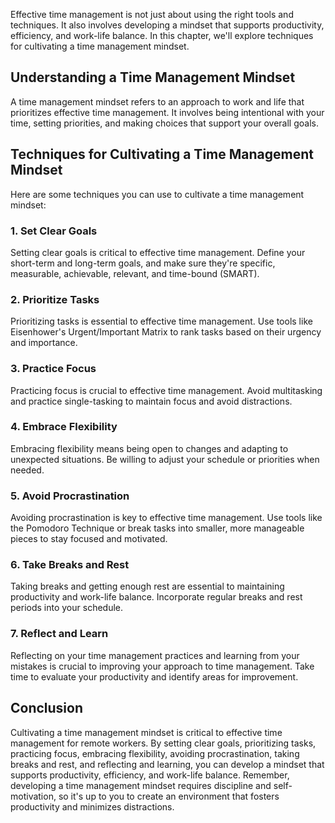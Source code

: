 
Effective time management is not just about using the right tools and techniques. It also involves developing a mindset that supports productivity, efficiency, and work-life balance. In this chapter, we'll explore techniques for cultivating a time management mindset.

Understanding a Time Management Mindset
---------------------------------------

A time management mindset refers to an approach to work and life that prioritizes effective time management. It involves being intentional with your time, setting priorities, and making choices that support your overall goals.

Techniques for Cultivating a Time Management Mindset
----------------------------------------------------

Here are some techniques you can use to cultivate a time management mindset:

### 1. Set Clear Goals

Setting clear goals is critical to effective time management. Define your short-term and long-term goals, and make sure they're specific, measurable, achievable, relevant, and time-bound (SMART).

### 2. Prioritize Tasks

Prioritizing tasks is essential to effective time management. Use tools like Eisenhower's Urgent/Important Matrix to rank tasks based on their urgency and importance.

### 3. Practice Focus

Practicing focus is crucial to effective time management. Avoid multitasking and practice single-tasking to maintain focus and avoid distractions.

### 4. Embrace Flexibility

Embracing flexibility means being open to changes and adapting to unexpected situations. Be willing to adjust your schedule or priorities when needed.

### 5. Avoid Procrastination

Avoiding procrastination is key to effective time management. Use tools like the Pomodoro Technique or break tasks into smaller, more manageable pieces to stay focused and motivated.

### 6. Take Breaks and Rest

Taking breaks and getting enough rest are essential to maintaining productivity and work-life balance. Incorporate regular breaks and rest periods into your schedule.

### 7. Reflect and Learn

Reflecting on your time management practices and learning from your mistakes is crucial to improving your approach to time management. Take time to evaluate your productivity and identify areas for improvement.

Conclusion
----------

Cultivating a time management mindset is critical to effective time management for remote workers. By setting clear goals, prioritizing tasks, practicing focus, embracing flexibility, avoiding procrastination, taking breaks and rest, and reflecting and learning, you can develop a mindset that supports productivity, efficiency, and work-life balance. Remember, developing a time management mindset requires discipline and self-motivation, so it's up to you to create an environment that fosters productivity and minimizes distractions.
